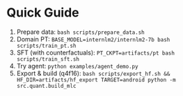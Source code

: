 # Quick Guide

1. Prepare data: `bash scripts/prepare_data.sh`
2. Domain PT: `BASE_MODEL=internlm2/internlm2-7b bash scripts/train_pt.sh`
3. SFT (with counterfactuals): `PT_CKPT=artifacts/pt bash scripts/train_sft.sh`
4. Try agent: `python examples/agent_demo.py`
5. Export & build (q4f16): `bash scripts/export_hf.sh && HF_DIR=artifacts/hf_export TARGET=android python -m src.quant.build_mlc`